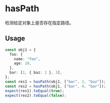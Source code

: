 # hasPath

检测给定对象上是否存在指定路径。

## Usage

```ts
const obj1 = {
  foo: {
    name: "foo",
    age: 10,
  },
  bar: [1, { baz: 2 }, 3],
};
const res1 = hasPath(obj1, ["bar", 1, "baz"]);
const res2 = hasPath(obj1, ["bar", 4, "bar"]);
expect(res1).toEqual(true);
expect(res2).toEqual(false);
```
